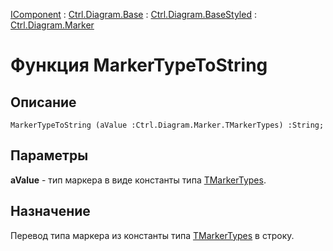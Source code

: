 ﻿---
Link: .Ctrl.Diagram.Marker.@MarkerTypeToString
---

[IComponent](topic:Com.Custom.ComClasses.IComponent.Default) :
[Ctrl.Diagram.Base](topic:Com.Custom.ComClasses.Ctrl.Diagram.Base.Default) :
[Ctrl.Diagram.BaseStyled](topic:Com.Custom.ComClasses.Ctrl.Diagram.BaseStyled.Default) :
[Ctrl.Diagram.Marker](Default)

# Функция MarkerTypeToString

## Описание

    MarkerTypeToString (aValue :Ctrl.Diagram.Marker.TMarkerTypes) :String;

## Параметры

**aValue** - тип маркера в виде константы типа [TMarkerTypes](TMarkerTypes).

## Назначение

Перевод типа маркера из константы типа [TMarkerTypes](TMarkerTypes) в строку.